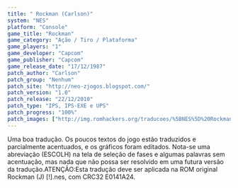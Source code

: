 ```yaml
---
title: " Rockman (Carlson)"
system: "NES"
platform: "Console"
game_title: "Rockman"
game_category: "Ação / Tiro / Plataforma"
game_players: "1"
game_developer: "Capcom"
game_publisher: "Capcom"
game_release_date: "17/12/1987"
patch_author: "Carlson"
patch_group: "Nenhum"
patch_site: "http://neo-zjogos.blogspot.com/"
patch_version: "1.0"
patch_release: "22/12/2010"
patch_type: "IPS, IPS-EXE e UPS"
patch_progress: "100%"
patch_images: ["http://img.romhackers.org/traducoes/%5BNES%5D%20Rockman%20-%20Carlson%20-%201.png","http://img.romhackers.org/traducoes/%5BNES%5D%20Rockman%20-%20Carlson%20-%202.png","http://img.romhackers.org/traducoes/%5BNES%5D%20Rockman%20-%20Carlson%20-%203.png"]
---
```

Uma boa tradução. Os poucos textos do jogo estão traduzidos e parcialmente acentuados, e os gráficos foram editados. Nota-se uma abreviação (ESCOLH) na tela de seleção de fases e algumas palavras sem acentuação, mas nada que não possa ser resolvido em uma futura versão da tradução.ATENÇÃO:Esta tradução deve ser aplicada na ROM original Rockman (J) [!].nes, com CRC32 E0141A24.